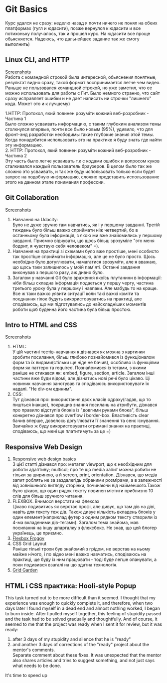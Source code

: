 # Git Basics
Курс удался не сразу: неделю назад я почти ничего не понял на обеих платформах (гугл и юдасити), позже вернулся к юдасити и все потихоньку получалось, так и прошел курс. На юдасити все проще обьясняется. Надеюсь, что дальнейшее задание так же смогу выполнить)
## Linux CLI, and HTTP   
[Screenshots](https://github.com/IhorOzerov/kottans-frontend/tree/main/task_linux_cli)      
Работа с командной строкой была интересной, обьяснения понятные, результат видно сразу, такой формат воспринимается легче чем видео. Раньше не пользовался командной строкой, но уже заметил, что ее можно использовать для работы с Гит. Было немного странно, что сайт сразу исправляет ошибки и не дает написать ни строчки "лишнего" кода. Может это и к лучшему)

1.HTTP: Протокол, який повинен розуміти кожний веб-розробник - Частина 1  
Было сложно усваивать информацию, с таким глубоким анализом темы столкнулся впервые, почти все было новым (95%), удивило, что для фронт-энд разработки неободимы такие глубокие знания этой темы. Когда понадобится использовать это на практике я буду знать где найти эту информацию.  
2. HTTP: Протокол, який повинен розуміти кожний веб-розробник - Частина 2  
Эту часть было легче усваивать т.к с кодами ошибок и вопросом куков сталкивался каждый пользователь браузеров. В целом было так же сложно это усваивать, и так же буду использовать только если будет запрос на подобную информацию, сложно представить использование этого на данном этапе понимания профессии.    
## Git Collaboration  
[Screenshots](https://github.com/IhorOzerov/kottans-frontend/tree/main/task_git_collaboration)   
1. Навчання на Udacity:  
Було не дуже зручно там навчатись, як і у першому завданні. Третій тиждень було більш важко сприймати ніж четвертий, бо в останньому була інформація, з якою ми вже знайомились у першому завданні. Приємно відчувати, що щось більш зрозуміле "это меня бодрит, я чувствую себя человеком" =).   
2. Навчання на практиці зі схемами було вже простіше, мені особисто так простіше сприймати інформацію, але це не було просто. Щось необхідно було догуглювати, намагатися зрозуміти, але я вважаю, що щось таки залишилось у моїй пам'яті. Останні завдання виконував з першого разу, аж дивно було.  
3. Загалом у навчанні Git було враження якоїсь плутанини в інформації: ніби більш складна інформація подається у першу чергу, частина третього уроку була у першому і навпаки. Але мабудь то на краще.  
Все ж таки важко уявити ситуації коли такі важкі коміти та поєднання гілок будуть використовуватись на практиці, але сподіваюсь, що ми підготувались до найскладніших моментів роботи щоб буденна його частина була більш простою.  
## Intro to HTML and CSS  
[Screenshots](https://github.com/IhorOzerov/kottans-frontend/tree/main/task_html_css_intro)  
1. HTML:    
У цій частині тестів-навчання я дізнався як можна з картинки зробити посилання, більш глибоко познайомився із функціоналом форм та їх видами(стільки ще ніде не бачив), особливо із функціями форм як паттерн та required. Познайомився із тегами, з якими раніше не стикався як: embed, figure, section, article. Загалом інші частини вже буди відомі, але дізнатись нові речі було цікаво. Ці новиник навчання занотував та сподіваюсь використовувати їх надалі. "Не div-ом єдиним".  
2. CSS:    
Тут дізнався про: використання двох класів одраху(гадав, що то пишться інакше), покращив знання посилань на атрибути, дізнався про правило відступів блоків із "довгими руками блока", більш конкретно дізнався про overflow i border-box. Властивість clear бачив вперше, довелось догуглювати її значення та сенс існування.   
Звичайно ж буду використовувати отримані знання на практиці, сподіваюсь, що мені ще платитимуть за це =)  
## Responsive Web Design 
1. Responsive web design basics  
З цієї статті дізнався про: метатег viewport, що є необхідним для роботи адаптиву; multicol; про те що media запит можна робити не тільки за шириною, а й screen, print, orientation. Дізнався, що медіа запит роблять не за заздалегідь обраними розмірами, а в залежності від зовнішнього вигляду сторінки, починаючи від найменшого.Також було цікаво, що один рядок тексту повинен містити приблизно 10 слів для більш зручного читання.
2. FLEXBOX. Вчимося верстати на флексах  
Цікаво подивитись як верстає профі, але дивує, що там дів на діві, навіть для тексту теж дів. Також дивує кількість вкладень блоків у один елемент(наприклад футер з одним рядком тексту створили із 4-ма вкладеними дів-тегами). Загалом тема знайома, мав посилання на іншу шпаргалку з флексбокс. Не знав, що цей блогер українець, це приємно.
3. [Flexbox Froggy](https://github.com/IhorOzerov/kottans-frontend/blob/main/task_responsive_web_design/froggy.png)  
4. CSS Grid Layout   
Раніше тількі трохи був знайомий з грідом, не верстав на ньому майже нічого, і по відео мені важко навчатись, сподіваюсь на практиці, ще буду із ним працювати - тоді буде легше опанувати, а поки подивився взагалі на що здатна технологія.  
5. [Grid Garden](https://github.com/IhorOzerov/kottans-frontend/blob/main/task_responsive_web_design/garden.png)
## HTML і CSS практика: Hooli-style Popup  
This task turned out to be more difficult than it seemed. I thought that my experience was enough to quickly complete it, and therefore, when two days later I found myself in a dead end and almost nothing worked, I began to burn inside. After I pulled myself together, this feeling of stupidity passed and the task had to be solved gradually and thoughtfully. And of course, it seemed to me that the project was ready when I sent it for review, but it was ready:
1) after 3 days of my stupidity and silence that he is "ready"
2) and another 3 days of corrections of the "ready" project about the mentor's comments.  
Separate comment about these fixes. It was unexpected that the mentor also shares articles and tries to suggest something, and not just says what needs to be done.

It's time to speed up
